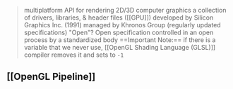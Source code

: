 >multiplatform API for rendering 2D/3D computer graphics
>	a collection of drivers, libraries, & header files ([[GPU]])
>developed by Silicon Graphics Inc. (1991)
>managed by Khronos Group (regularly updated specifications)
>"Open"?
>	Open specification
>	controlled in an open process by a standardized body
>==Important Note:== if there is a variable that we never use, [[OpenGL Shading Language (GLSL)]] compiler removes it and sets to `-1`

## [[OpenGL Pipeline]]

